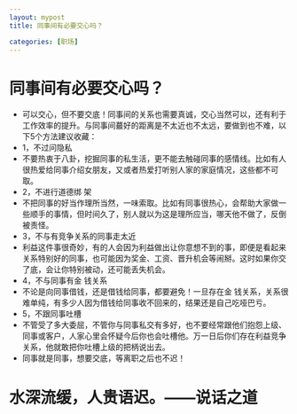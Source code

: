 ```yaml
---
layout: mypost
title: 同事间有必要交心吗？

categories: [职场]
---
```

# 同事间有必要交心吗？

 - 可以交心，但不要交底！同事间的关系也需要真诚，交心当然可以，还有利于工作效率的提升。与同事间蕞好的距离是不太近也不太远，要做到也不难，以下5个方法建议收藏：
 - 1，不过问隐私
 - 不要热衷于八卦，挖掘同事的私生活，更不能去触碰同事的感情线。比如有人很热爱给同事介绍女朋友，又或者热爱打听别人家的家庭情况，这些都不可取。
 - 2，不进行道德绑 架
 - 不把同事的好当作理所当然，一味索取。比如有同事很热心，会帮助大家做一些顺手的事情，但时间久了，别人就以为这是理所应当，哪天他不做了，反倒被责怪。
 - 3，不与有竞争关系的同事走太近
 - 利益这件事很奇妙，有的人会因为利益做出让你意想不到的事，即便是看起来关系特别好的同事，也可能因为奖金、工资、晋升机会等闹掰。这时如果你交了底，会让你特别被动，还可能丢失机会。
 - 4，不与同事有金 钱关系
 - 不论是向同事借钱，还是借钱给同事，都要避免！一旦存在金 钱关系，关系很难单纯，有多少人因为借钱给同事收不回来的，结果还是自己吃哑巴亏。
 - 5，不跟同事吐槽
 - 不管受了多大委屈，不管你与同事私交有多好，也不要经常跟他们抱怨上级、同事或客户，人家心里会怀疑今后你也会吐槽他。万一日后你们存在利益竞争关系，他就敢把你吐槽上级的把柄说出去。
 - 同事就是同事，想要交底，等离职之后也不迟！
# 水深流缓，人贵语迟。——说话之道